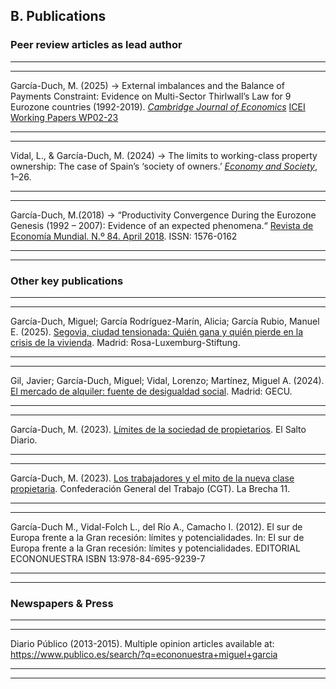 ## B. Publications

### Peer review articles as lead author

---
---

García-Duch, M. (2025) → External imbalances and the Balance of Payments Constraint: Evidence on Multi-Sector Thirlwall’s Law for 9 Eurozone countries (1992-2019). [*Cambridge Journal of Economics*](https://doi.org/10.1093/cje/beaf015)
[ICEI Working Papers WP02-23](https://docta.ucm.es/entities/publication/17cc3980-a4e2-4790-8b4b-0ed2e3daf071)

---
---


Vidal, L., & García-Duch, M. (2024) → The limits to working-class property ownership: The case of Spain’s ‘society of owners.’  [*Economy and Society*](https://doi.org/10.1080/03085147.2024.2414586), 1–26.


---
---


García-Duch, M.(2018) → “Productivity Convergence During the Eurozone Genesis (1992 – 2007): Evidence of an expected phenomena.“ [Revista de Economía Mundial. N.º 84. April 2018](http://hdl.handle.net/10272/14725). ISSN: 1576-0162

---
---

### Other key publications

---
---

García-Duch, Miguel; García Rodríguez-Marín, Alicia; García Rubio, Manuel E. (2025). [Segovia, ciudad tensionada: Quién gana y quién pierde en la crisis de la vivienda](https://rosalux.es/2025/05/segovia-ciudad-tensionada-quien-gana-y-quien-pierde-en-la-crisis-de-vivienda/). Madrid: Rosa-Luxemburg-Stiftung.

---
---

Gil, Javier; García-Duch, Miguel; Vidal, Lorenzo; Martínez, Miguel A. (2024). [El mercado de alquiler: fuente de desigualdad social](https://estudioscriticosurbanos.com/wp-content/uploads/2024/04/El-mercado-de-alquiler-fuente-de-desigualdad-social-2.pdf). Madrid: GECU. 


---
---


García-Duch, M. (2023). [Límites de la sociedad de propietarios](https://www.elsaltodiario.com/cuadernos-de-ciudad/limites-sociedad-propietarios). El Salto Diario. 

---
---

García-Duch, M. (2023). [Los trabajadores y el mito de la nueva clase propietaria](https://cgt.org.es/wp-content/uploads/2023/04/LaBrecha-11-web.pdf). Confederación General del Trabajo (CGT). La Brecha 11.

---
---

García-Duch M., Vidal-Folch L., del Río A., Camacho I. (2012). El sur de Europa frente a la Gran recesión: límites y potencialidades. In: El sur de Europa frente a la Gran recesión: límites y potencialidades. EDITORIAL ECONONUESTRA ISBN 13:978-84-695-9239-7

---
---

### Newspapers & Press

---
---

Diario Público (2013-2015). Multiple opinion articles available at:  https://www.publico.es/search/?q=econonuestra+miguel+garcia

---
---
